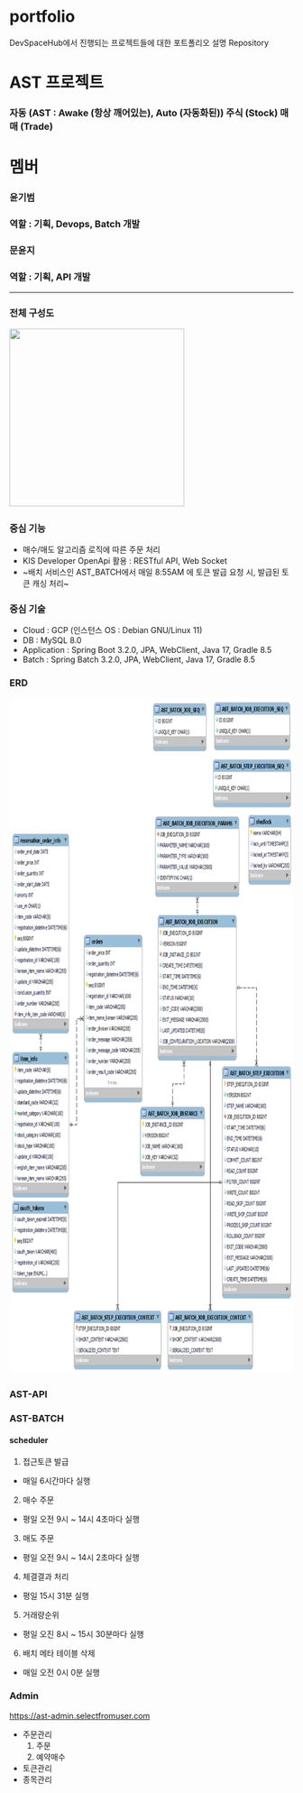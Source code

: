 # portfolio
DevSpaceHub에서 진행되는 프로젝트들에 대한 포트폴리오 설명 Repository

# AST 프로젝트
### 자동 (AST : Awake (항상 깨어있는), Auto (자동화된)) 주식 (Stock) 매매 (Trade)

# 멤버
### 윤기범
### 역할 : 기획, Devops, Batch 개발
### 문윤지
### 역할 : 기획, API 개발

---
### 전체 구성도
<img src="https://github.com/DevSpaceHub/AST/assets/66311276/64b326e7-3063-4ec7-98fd-86453ea70d61" width="310" height="315"/>

### 중심 기능
- 매수/매도 알고리즘 로직에 따른 주문 처리
- KIS Developer OpenApi 활용 : RESTful API, Web Socket
- ~배치 서비스인 AST_BATCH에서 매일 8:55AM 에 토큰 발급 요청 시, 발급된 토큰 캐싱 처리~

### 중심 기술
- Cloud : GCP (인스턴스 OS : Debian GNU/Linux 11)
- DB : MySQL 8.0
- Application : Spring Boot 3.2.0, JPA, WebClient, Java 17, Gradle 8.5
- Batch : Spring Batch 3.2.0, JPA, WebClient, Java 17, Gradle 8.5

### ERD
<img src="https://github.com/DevSpaceHub/portfolio/blob/e00606b95bdbfdfe1e8a2b28f971c07c0caea799/ERD%20%EC%B6%94%EC%B6%9C.png" width="1300" height="1200"/>

### AST-API

### AST-BATCH
#### scheduler
1. 접근토큰 발급
- 매일 6시간마다 실행
2. 매수 주문
- 평일 오전 9시 ~ 14시 4초마다 실행
3. 매도 주문
- 평일 오전 9시 ~ 14시 2초마다 실행
4. 체결결과 처리
- 평일 15시 31분 실행
5. 거래량순위
- 평일 오진 8시 ~ 15시 30분마다 실행
6. 배치 메타 테이블 삭제
- 매일 오전 0시 0분 실행
 

### Admin
https://ast-admin.selectfromuser.com
- 주문관리
   1. 주문
   2. 예약매수
- 토큰관리
- 종목관리
